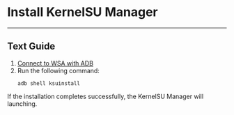 # Install KernelSU Manager
-------------

## Text Guide

1. [Connect to WSA with ADB](ADB-Sideloading.md#setting-up-adb-to-work-with-wsa)
2. Run the following command:
   ```
   adb shell ksuinstall
   ```
   
If the installation completes successfully, the KernelSU Manager will launching.

<!--
## Video Guide
-->
